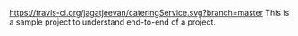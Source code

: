 https://travis-ci.org/jagatjeevan/cateringService.svg?branch=master
This is a sample project to understand end-to-end of a project.
